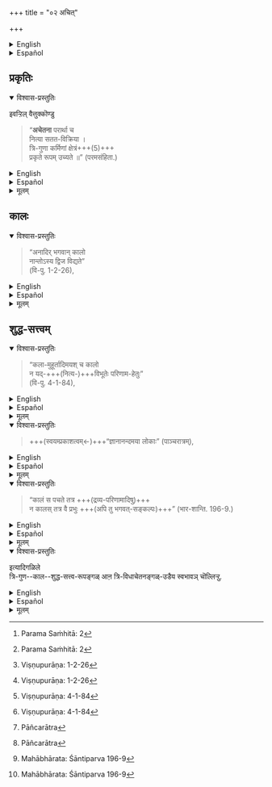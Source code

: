 +++
title = "०२ अचित्"

+++

<details><summary>English</summary>

Among them, non-sentient things which are the objects of experience are of three kinds (1) Prakṛti or matter which has the three qualities of sattvam, rajas and tamas (2) Kala or time and (3) Śuddha Satvam, the substance of which the transcendental region beyond matter called Vaikuṇṭha   is made.
</details>

<details><summary>Español</summary>

Entre ellos,  
las cosas no sensibles que son los objetos de la experiencia  
son de tres tipos  
(1) Prakṛti o materia que tiene las tres cualidades de Sattvam, Rajas y Tamas  
(2) Kala o Time y  
(3) Śuddha Satvam, la sustancia deque se hace la región trascendental más allá de la materia, llamada vaikuṇṭha.
</details>

## प्रकृतिः
<details open><summary>विश्वास-प्रस्तुतिः</summary>

इवऱ्ऱिल् वैत्तुक्कॊण्डु 

> “**अचेतना** परार्था च  
नित्या सतत-विक्रिया ।  
त्रि-गुणा कर्मिणां क्षेत्रं+++(5)+++  
प्रकृते रूपम् उच्यते ॥” (परमसंहिता.) 
</details>

<details><summary>English</summary>

The nature of (1) Prakṛti has been thus described :-

> "It is [^f134] non-sentient (achetana).  
It exists (always) for others and it is eternal,  
but subject always to change or modification.  
It has three qualities sattvam, rajas and tamas  
and is the field of action (karma) for the jīva". 

</details>

<details><summary>Español</summary>

La naturaleza de (1) prakṛti ha sido descrita así:-

> "No es [^f134] no sensible (achetana).  
Existe (siempre) para los demás y es eterno,  
pero sujeto siempre a cambiar o modificar.  
Tiene tres cualidades Sattvam, Rajas y Tamas  
y es el campo de acción (karma) para el jīva ".
</details>

<details><summary>मूलम्</summary>

इवऱ्ऱिल् वैत्तुक्कॊण्डु “अचेतना परार्था च नित्या सततविक्रिया । त्रिगुणा कर्मिणां क्षेत्रं प्रकृते रूपमुच्यते ॥” (परमसंहिता.) 
</details>

## कालः
<details open><summary>विश्वास-प्रस्तुतिः</summary>

> “अनादिर् भगवान् कालो  
नान्तोऽस्य द्विज विद्यते”  
(वि-पु. 1-2-26),
</details>

<details><summary>English</summary>

The nature of (2) Kala or time is described thus :- " Bhagavān [^f135] Kala (i.e.) Time, which is the body of Bhagavān, has no beginning nor end." 
</details>

<details><summary>Español</summary>

La naturaleza de (2) kala o tiempo se describe así:-

> "Bhagavān [^f135] kala (es decir) el tiempo, que es el cuerpo de bhagavān, no tiene comienzo ni fin".
</details>

<details><summary>मूलम्</summary>

“अनादिर्भगवान् कालो नान्तोऽस्य द्विज विद्यते” (वि-पु. 1-2-26),
</details>

## शुद्ध-सत्त्वम्
<details open><summary>विश्वास-प्रस्तुतिः</summary>

> “कला-मुहूर्तादिमयश् च कालो  
न यद्-+++(नित्य-)+++विभूतेः परिणाम-हेतुः”  
(वि-पु. 4-1-84),
</details>

<details><summary>English</summary>

"It takes [^f136] the forms of such divisions as kalaa and muhoortha which are respectively 1-3/8 minutes and 1/30th part of a day (and is the cause of the modifications of matter). But it causes no change or modification in the transcendental world (Aprākritaloka) beyond matter". 
</details>

<details><summary>Español</summary>

"Se necesitan [^f136] las formas de divisiones tales como Kalaa y Muhoortha  
que respectivamente 1-3/8 minutos y 1/30 de un día (y es la causa de las modificaciones de la materia).  
Pero no causa cambios o modificación en el mundo trascendental (aprākritaloka) más allá de la materia ".
</details>

<details><summary>मूलम्</summary>

“कलामुहूर्तादिमयश्च कालो न यद्विभूतेः परिणामहेतुः” (वि-पु. 4-1-84),
</details>

<details open><summary>विश्वास-प्रस्तुतिः</summary>

> +++(स्वयम्प्रकाशत्वम्←)+++“ज्ञानानन्दमया लोकाः” (पाञ्चरात्रम्),
</details>

<details><summary>English</summary>

The nature of the transcendental world beyond matter is such that it is made of śuddha sattvam. The world [^f137] made of it is of the nature of jñāna and bliss. 
</details>

<details><summary>Español</summary>

La naturaleza del mundo trascendental  
más allá de la materia es tal que  
está hecha de suddha sattvam.  
El mundo [^f137] hecho de él  
es de la naturaleza de jñāna y dicha.
</details>

<details><summary>मूलम्</summary>

“ज्ञानानन्दमया लोकाः” (पाञ्चरात्रम्),
</details>

<details open><summary>विश्वास-प्रस्तुतिः</summary>

> “कालं स पचते तत्र +++(द्रव्य-परिणामादिषु)+++  
न कालस् तत्र वै प्रभुः +++(अपि तु भगवत्-सङ्कल्पः)+++” (भार-शान्ति. 196-9.)
</details>

<details><summary>English</summary>

God controls time there ; time is not the [^f138] cause of any change or modification in the world of Śuddha-sattvam (as it is in the world of matter). 
</details>

<details><summary>Español</summary>

Dios controla el tiempo allí;  
El tiempo no es la causa [^f138] de cualquier cambio o modificación en el mundo de Śuddha-Sattvam  
(como lo es en el mundo de la materia).
</details>

<details><summary>मूलम्</summary>

“कालं स पचते तत्र न कालस्तत्र वै प्रभुः” (भार-शान्ति. 196-9.)
</details>

<details open><summary>विश्वास-प्रस्तुतिः</summary>

इत्यादिगळिले  
त्रि-गुण--काल--शुद्ध-सत्त्व-रूपङ्गळ् आऩ त्रि-विधाचेतनङ्गळ्-उडैय स्वभावञ् चॊल्लिऱ्ऱु.
</details>

<details><summary>English</summary>

Thus the nature of Prakṛti, Kāla and Śuddha sattva which belong to three classes of non-sentient things (achetana), has been described.
</details>

<details><summary>Español</summary>

Así, se ha descrito  
la naturaleza de Prakṛti, Kāla y Śuddha Sattva  
que pertenecen a tres clases de cosas no sensibles (Achetana).
</details>

<details><summary>मूलम्</summary>

इत्यादिगळिले त्रिगुणकालशुद्धसत्त्वरूपङ्गळाऩ त्रिविधाचेतनङ्गळुडैय स्वभावञ् चॊल्लिऱ्ऱु.
</details>

[^f134]: Parama Saṁhitā: 2

[^f135]: Viṣṇupurāṇa: 1-2-26

[^f136]: Viṣṇupurāṇa: 4-1-84

[^f137]: Pāñcarātra

[^f138]: Mahābhārata: Śāntiparva 196-9

